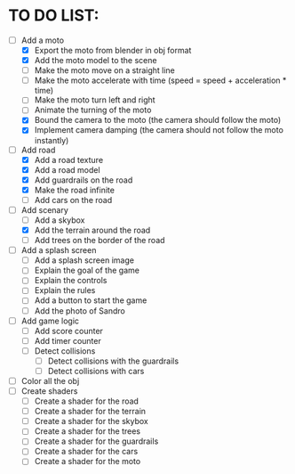# TO DO LIST:
- [ ] Add a moto
  - [x] Export the moto from blender in obj format
  - [x] Add the moto model to the scene
  - [ ] Make the moto move on a straight line
  - [ ] Make the moto accelerate with time (speed = speed + acceleration * time)
  - [ ] Make the moto turn left and right
  - [ ] Animate the turning of the moto
  - [x] Bound the camera to the moto (the camera should follow the moto)
  - [x] Implement camera damping (the camera should not follow the moto instantly)
- [ ] Add road
  - [x] Add a road texture
  - [x] Add a road model
  - [x] Add guardrails on the road
  - [x] Make the road infinite
  - [ ] Add cars on the road
- [ ] Add scenary
  - [ ] Add a skybox
  - [x] Add the terrain around the road
  - [ ] Add trees on the border of the road
- [ ] Add a splash screen
  - [ ] Add a splash screen image
  - [ ] Explain the goal of the game
  - [ ] Explain the controls
  - [ ] Explain the rules
  - [ ] Add a button to start the game
  - [ ] Add the photo of Sandro
- [ ] Add game logic
  - [ ] Add score counter
  - [ ] Add timer counter
  - [ ] Detect collisions
    - [ ] Detect collisions with the guardrails
    - [ ] Detect collisions with cars
- [ ] Color all the obj
- [ ] Create shaders
  - [ ] Create a shader for the road
  - [ ] Create a shader for the terrain
  - [ ] Create a shader for the skybox
  - [ ] Create a shader for the trees
  - [ ] Create a shader for the guardrails
  - [ ] Create a shader for the cars
  - [ ] Create a shader for the moto